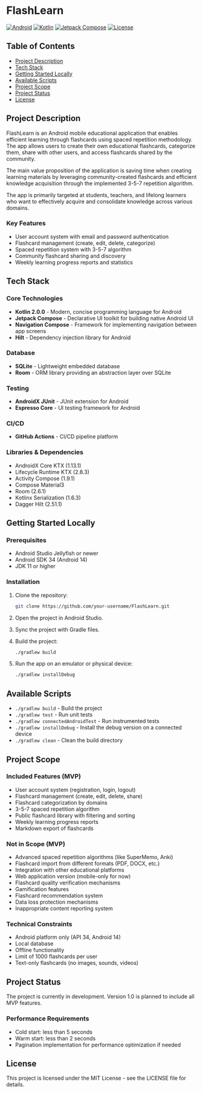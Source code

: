 # FlashLearn

[![Android](https://img.shields.io/badge/Platform-Android%2014-brightgreen.svg)](https://developer.android.com/about/versions/14)
[![Kotlin](https://img.shields.io/badge/Kotlin-2.0.0-blue.svg)](https://kotlinlang.org/)
[![Jetpack Compose](https://img.shields.io/badge/Jetpack%20Compose-2024.06.00-purple.svg)](https://developer.android.com/jetpack/compose)
[![License](https://img.shields.io/badge/License-MIT-yellow.svg)](https://opensource.org/licenses/MIT)

## Table of Contents
- [Project Description](#project-description)
- [Tech Stack](#tech-stack)
- [Getting Started Locally](#getting-started-locally)
- [Available Scripts](#available-scripts)
- [Project Scope](#project-scope)
- [Project Status](#project-status)
- [License](#license)

## Project Description

FlashLearn is an Android mobile educational application that enables efficient learning through flashcards using spaced repetition methodology. The app allows users to create their own educational flashcards, categorize them, share with other users, and access flashcards shared by the community.

The main value proposition of the application is saving time when creating learning materials by leveraging community-created flashcards and efficient knowledge acquisition through the implemented 3-5-7 repetition algorithm.

The app is primarily targeted at students, teachers, and lifelong learners who want to effectively acquire and consolidate knowledge across various domains.

### Key Features
- User account system with email and password authentication
- Flashcard management (create, edit, delete, categorize)
- Spaced repetition system with 3-5-7 algorithm
- Community flashcard sharing and discovery
- Weekly learning progress reports and statistics

## Tech Stack

### Core Technologies
- **Kotlin 2.0.0** - Modern, concise programming language for Android
- **Jetpack Compose** - Declarative UI toolkit for building native Android UI
- **Navigation Compose** - Framework for implementing navigation between app screens
- **Hilt** - Dependency injection library for Android

### Database
- **SQLite** - Lightweight embedded database
- **Room** - ORM library providing an abstraction layer over SQLite

### Testing
- **AndroidX JUnit** - JUnit extension for Android
- **Espresso Core** - UI testing framework for Android

### CI/CD
- **GitHub Actions** - CI/CD pipeline platform

### Libraries & Dependencies
- AndroidX Core KTX (1.13.1)
- Lifecycle Runtime KTX (2.8.3)
- Activity Compose (1.9.1)
- Compose Material3
- Room (2.6.1)
- Kotlinx Serialization (1.6.3)
- Dagger Hilt (2.51.1)

## Getting Started Locally

### Prerequisites
- Android Studio Jellyfish or newer
- Android SDK 34 (Android 14)
- JDK 11 or higher

### Installation
1. Clone the repository:
   ```bash
   git clone https://github.com/your-username/FlashLearn.git
   ```

2. Open the project in Android Studio.

3. Sync the project with Gradle files.

4. Build the project:
   ```bash
   ./gradlew build
   ```

5. Run the app on an emulator or physical device:
   ```bash
   ./gradlew installDebug
   ```

## Available Scripts

- `./gradlew build` - Build the project
- `./gradlew test` - Run unit tests
- `./gradlew connectedAndroidTest` - Run instrumented tests
- `./gradlew installDebug` - Install the debug version on a connected device
- `./gradlew clean` - Clean the build directory

## Project Scope

### Included Features (MVP)
- User account system (registration, login, logout)
- Flashcard management (create, edit, delete, share)
- Flashcard categorization by domains
- 3-5-7 spaced repetition algorithm
- Public flashcard library with filtering and sorting
- Weekly learning progress reports
- Markdown export of flashcards

### Not in Scope (MVP)
- Advanced spaced repetition algorithms (like SuperMemo, Anki)
- Flashcard import from different formats (PDF, DOCX, etc.)
- Integration with other educational platforms
- Web application version (mobile-only for now)
- Flashcard quality verification mechanisms
- Gamification features
- Flashcard recommendation system
- Data loss protection mechanisms
- Inappropriate content reporting system

### Technical Constraints
- Android platform only (API 34, Android 14)
- Local database
- Offline functionality
- Limit of 1000 flashcards per user
- Text-only flashcards (no images, sounds, videos)

## Project Status

The project is currently in development. Version 1.0 is planned to include all MVP features.

### Performance Requirements
- Cold start: less than 5 seconds
- Warm start: less than 2 seconds
- Pagination implementation for performance optimization if needed

## License

This project is licensed under the MIT License - see the LICENSE file for details.
